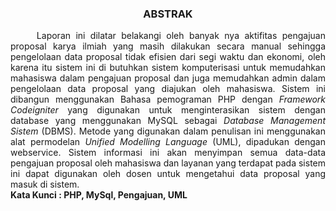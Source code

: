 <h3 align="center">ABSTRAK</h3>
<p align="justify">&nbsp;&nbsp;&nbsp;&nbsp;&nbsp;Laporan ini dilatar belakangi oleh banyak nya aktifitas pengajuan proposal karya ilmiah yang masih dilakukan secara manual sehingga pengelolaan data proposal tidak efisien dari segi waktu dan ekonomi, oleh karena itu sistem ini di butuhkan sistem komputerisasi untuk memudahkan mahasiswa dalam pengajuan proposal dan juga memudahkan admin dalam pengelolaan data proposal yang diajukan oleh mahasiswa. Sistem ini dibangun menggunakan Bahasa pemograman PHP dengan <i>Framework Codeigniter</i> yang digunakan untuk menginterasikan sistem dengan database yang menggunakan MySQL sebagai <i>Database Management Sistem</i> (DBMS). Metode yang digunakan dalam penulisan ini menggunakan alat permodelan <i>Unified Modelling Language</i> (UML), dipadukan dengan webservice. Sistem informasi ini akan menyimpan semua data-data pengajuan proposal oleh mahasiswa dan layanan yang terdapat pada sistem ini dapat digunakan oleh dosen untuk mengetahui data proposal yang masuk di sistem.
<br>
<b>Kata Kunci : PHP, MySql, Pengajuan, UML</b>
</p>